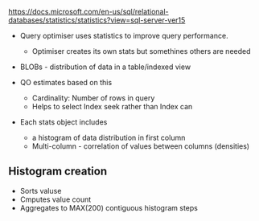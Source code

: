 https://docs.microsoft.com/en-us/sql/relational-databases/statistics/statistics?view=sql-server-ver15

- Query optimiser uses statistics to improve query performance.
  - Optimiser creates its own stats but somethines others are needed

- BLOBs - distribution of data in a table/indexed view
- QO estimates based on this
  - Cardinality: Number of rows in query
  - Helps to select Index seek rather than Index can

- Each stats object includes
  - a histogram of data distribution in first column
  - Multi-column - correlation of values between columns (densities)

## Histogram creation
- Sorts valuse
- Cmputes value count
- Aggregates to MAX(200) contiguous histogram steps
